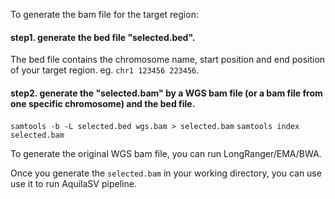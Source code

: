 To generate the bam file for the target region:

#### step1. generate the bed file "selected.bed". 
The bed file contains the chromosome name, start position and end position of your target region. eg. `chr1 123456 223456`. 

#### step2. generate the "selected.bam" by a WGS bam file (or a bam file from one specific chromosome) and the bed file. 

`samtools -b -L selected.bed wgs.bam > selected.bam`
`samtools index selected.bam`

To generate the original WGS bam file, you can run LongRanger/EMA/BWA.

Once you generate the `selected.bam` in your working directory, you can use use it to run AquilaSV pipeline.
